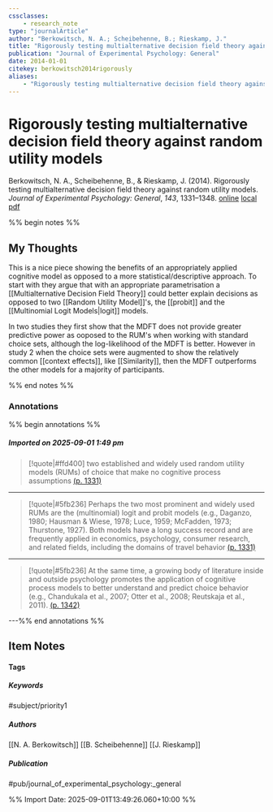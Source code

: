 ```yaml
---
cssclasses:
    - research_note
type: "journalArticle"
author: "Berkowitsch, N. A.; Scheibehenne, B.; Rieskamp, J."
title: "Rigorously testing multialternative decision field theory against random utility models"
publication: "Journal of Experimental Psychology: General"
date: 2014-01-01
citekey: berkowitsch2014rigorously
aliases: 
    - "Rigorously testing multialternative decision field theory against random utility models"
---
```


# Rigorously testing multialternative decision field theory against random utility models

Berkowitsch, N. A., Scheibehenne, B., & Rieskamp, J. (2014). Rigorously testing multialternative decision field theory against random utility models. _Journal of Experimental Psychology: General_, _143_, 1331–1348.
[online](http://zotero.org/users/7162438/items/5W2MLFVL) [local](zotero://select/library/items/5W2MLFVL) [pdf](file:///home/gjc216/Zotero/storage/HKMV45Y2/Berkowitsch%20et%20al.%20-%202014%20-%20Rigorously%20testing%20multialternative%20decision%20field%20theory%20against%20random%20utility%20models.pdf)
 

 
%% begin notes %%

## My Thoughts

This is a nice piece showing the benefits of an appropriately applied cognitive model as opposed to a more statistical/descriptive approach. To start with they argue that with an appropriate parametrisation a [[Multialternative Decision Field Theory]] could better explain decisions as opposed to two [[Random Utility Model]]'s, the [[probit]] and the [[Multinomial Logit Models|logit]] models.

In two studies they first show that the MDFT does not provide greater predictive power as ooposed to the RUM's when working with standard choice sets, although the log-likelihood of the MDFT is better. However in study 2 when the choice sets were augmented to show the relatively common [[context effects]], like [[Similarity]], then the MDFT outperforms the other models for a majority of participants.

%% end notes %%

### Annotations

%% begin annotations %%

##### Imported on 2025-09-01 1:49 pm
>[!quote|#ffd400]
>two established and widely used random utility models (RUMs) of choice that make no cognitive process assumptions [(p. 1331)](zotero://open-pdf/library/items/HKMV45Y2?page=1331&annotation=4FWVGLZX)

---
>[!quote|#5fb236]
>Perhaps the two most prominent and widely used RUMs are the (multinomial) logit and probit models (e.g., Daganzo, 1980; Hausman & Wiese, 1978; Luce, 1959; McFadden, 1973; Thurstone, 1927). Both models have a long success record and are frequently applied in economics, psychology, consumer research, and related fields, including the domains of travel behavior [(p. 1331)](zotero://open-pdf/library/items/HKMV45Y2?page=1331&annotation=CFHKSBBB)

---
>[!quote|#5fb236]
>At the same time, a growing body of literature inside and outside psychology promotes the application of cognitive process models to better understand and predict choice behavior (e.g., Chandukala et al., 2007; Otter et al., 2008; Reutskaja et al., 2011). [(p. 1342)](zotero://open-pdf/library/items/HKMV45Y2?page=1342&annotation=CDSUXV8Z)

---%% end annotations %%

## Item Notes

#### Tags

##### Keywords

#subject/priority1

##### Authors

[[N. A. Berkowitsch]] [[B. Scheibehenne]] [[J. Rieskamp]]

##### Publication

#pub/journal_of_experimental_psychology:_general


%% Import Date: 2025-09-01T13:49:26.060+10:00 %%
